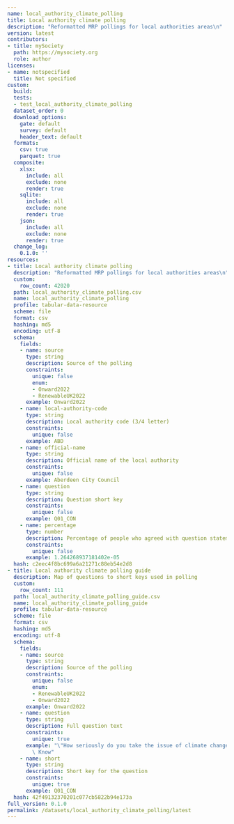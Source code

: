 ```yaml
---
name: local_authority_climate_polling
title: Local authority climate polling
description: "Reformatted MRP pollings for local authorities areas\n"
version: latest
contributors:
- title: mySociety
  path: https://mysociety.org
  role: author
licenses:
- name: notspecified
  title: Not specified
custom:
  build:
  tests:
  - test_local_authority_climate_polling
  dataset_order: 0
  download_options:
    gate: default
    survey: default
    header_text: default
  formats:
    csv: true
    parquet: true
  composite:
    xlsx:
      include: all
      exclude: none
      render: true
    sqlite:
      include: all
      exclude: none
      render: true
    json:
      include: all
      exclude: none
      render: true
  change_log:
    0.1.0: ''
resources:
- title: Local authority climate polling
  description: "Reformatted MRP pollings for local authorities areas\n"
  custom:
    row_count: 42020
  path: local_authority_climate_polling.csv
  name: local_authority_climate_polling
  profile: tabular-data-resource
  scheme: file
  format: csv
  hashing: md5
  encoding: utf-8
  schema:
    fields:
    - name: source
      type: string
      description: Source of the polling
      constraints:
        unique: false
        enum:
        - Onward2022
        - RenewableUK2022
      example: Onward2022
    - name: local-authority-code
      type: string
      description: Local authority code (3/4 letter)
      constraints:
        unique: false
      example: ABD
    - name: official-name
      type: string
      description: Official name of the local authority
      constraints:
        unique: false
      example: Aberdeen City Council
    - name: question
      type: string
      description: Question short key
      constraints:
        unique: false
      example: Q01_CON
    - name: percentage
      type: number
      description: Percentage of people who agreed with question statement
      constraints:
        unique: false
      example: 1.264268937181402e-05
  hash: c2eec4f8bc699a6a21271c88eb54e2d8
- title: Local authority climate polling guide
  description: Map of questions to short keys used in polling
  custom:
    row_count: 111
  path: local_authority_climate_polling_guide.csv
  name: local_authority_climate_polling_guide
  profile: tabular-data-resource
  scheme: file
  format: csv
  hashing: md5
  encoding: utf-8
  schema:
    fields:
    - name: source
      type: string
      description: Source of the polling
      constraints:
        unique: false
        enum:
        - RenewableUK2022
        - Onward2022
      example: Onward2022
    - name: question
      type: string
      description: Full question text
      constraints:
        unique: true
      example: "\"How seriously do you take the issue of climate change?\" -- Don't\
        \ Know"
    - name: short
      type: string
      description: Short key for the question
      constraints:
        unique: true
      example: Q01_CON
  hash: 42f49132370201c077cb5822b94e173a
full_version: 0.1.0
permalink: /datasets/local_authority_climate_polling/latest
---
```

